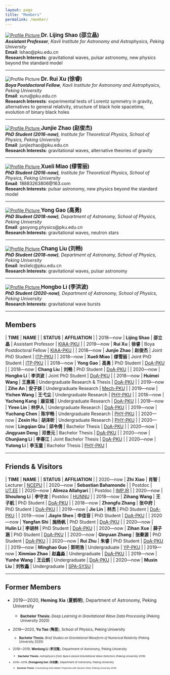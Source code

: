 ```yaml
---
layout: page
title: "Members"
permalink: /member/
---
```


<style>
  table {
    font-family: arial, sans-serif;
    border-collapse: collapse;
    width: 100%;
  }
  
  td, th {
    border: 1px solid #dddddd;
    text-align: left;
    padding: 8px;
  }
  
  tr:nth-child(odd) {
    background-color: #dddddd;
  }
</style>

<a href="https://friendshao.github.io/about/">
<img src="{{ site.baseurl }}/assets/Shao_Lijing_floor1.png" title="Profile Picture" class="profile">
</a>
<big><b>Dr. Lijing Shao (邵立晶)</b></big><br>
<i><b>Assistant Professor</b>, Kavli Institute for Astronomy and Astrophysics,
  Peking University</i><br>
<b>Email</b>: lshao@pku.edu.cn<br>
<b>Research Interests</b>: gravitational waves, pulsar astronomy, new physics
beyond the standard model<br>

---

<img src="{{ site.baseurl }}/assets/Xu_Rui_floor1.jpeg" title="Profile Picture" class="profile">
<big><b>Dr. Rui Xu (徐睿)</b></big><br>
<i><b>Boya Postdoctoral Fellow</b>, Kavli Institute for Astronomy and Astrophysics,
  Peking University</i><br>
<b>Email</b>: xuru@pku.edu.cn  <br>
<b>Research Interests</b>: experimental tests of Lorentz symmetry in gravity,
alternatives to general relativity, structure of black hole spacetime,
evolution of binary black holes <br>

---

<a href="https://orcid.org/0000-0002-9233-3683">
<img src="{{ site.baseurl }}/assets/Zhao_Junjie_floor1.png" title="Profile Picture" class="profile">
</a>
<big><b>Junjie Zhao (赵俊杰)</b></big><br>
<i><b>PhD Student (2016-now)</b>, Institute for Theoretical Physics, School of Physics, 
  Peking University</i><br>
<b>Email</b>: junjiezhao@pku.edu.cn<br>
<b>Research Interests</b>: gravitational waves, alternative theories of gravity<br>

---

<a href="https://orcid.org/0000-0003-1185-8937">
<img src="{{ site.baseurl }}/assets/Miao_Xueli_floor1.jpeg" title="Profile Picture" class="profile">
</a>
<big><b>Xueli Miao (缪雪丽)</b></big><br>
<i><b>PhD Student (2016-now)</b>, Institute for Theoretical Physics, School of Physics, 
  Peking University</i><br>
<b>Email</b>: 18883263806@163.com<br>
<b>Research Interests</b>: pulsar astronomy, new physics beyond the standard model<br>

---
<a href="https://orcid.org/0000-0003-1390-5477">
<img src="{{ site.baseurl }}/assets/Gao_Yong_floor1.png" title="Profile Picture" class="profile">
</a>
<big><b>Yong Gao (高勇)</b></big><br>
<i><b>PhD Student (2018-now)</b>, Department of Astronomy, School of Physics, 
  Peking University</i><br>
<b>Email</b>: gaoyong.physics@pku.edu.cn <br>
<b>Research Interests</b>: gravitational waves, neutron stars <br>

---
<a href="https://orcid.org/0000-0001-7649-6792">
<img src="{{ site.baseurl }}/assets/Liu_Chang_floor1.jpeg" title="Profile Picture" class="profile">
</a>
<big><b>Chang Liu (刘畅)</b></big><br>
<i><b>PhD Student (2018-now)</b>, Department of Astronomy, School of Physics, 
  Peking University</i><br>
<b>Email</b>: leslielc@pku.edu.cn <br>
<b>Research Interests</b>: gravitational waves, pulsar astronomy <br>

---

<a href="https://orcid.org/0000-0002-4850-8351">
<img src="{{ site.baseurl }}/assets/Li_Hongbo_floor1.jpeg" title="Profile Picture" class="profile">
</a>
<big><b>Hongbo Li (李洪波)</b></big><br>
<i><b>PhD Student (2020-now)</b>, Department of Astronomy, School of Physics, 
  Peking University</i><br>
<b>Research Interests</b>: gravitational wave bursts <br>

---

## Members

| **TIME** | **NAME** | | **STATUS** | **AFFILIATION** |
| 2018—now | **Lijing Shao** | **邵立晶** | Assistant Professor | [KIAA-PKU](http://kiaa.pku.edu.cn/) |
| 2019—now | **Rui Xu** | **徐睿** | Boya Postdoctoral Fellow | [KIAA-PKU](http://kiaa.pku.edu.cn/) |
| 2018—now | **Junjie Zhao** | **赵俊杰** | Joint PhD Student | [ITP-PKU](http://itp.phy.pku.edu.cn/) |
| 2018—now | **Xueli Miao** | **缪雪丽** | Joint PhD Student | [ITP-PKU](http://itp.phy.pku.edu.cn/) | 
| 2018—now | **Yong Gao** | **高勇** | PhD Student | [DoA-PKU](http://astro.pku.edu.cn/) |
| 2018—now | **Chang Liu** | **刘畅** | PhD Student | [DoA-PKU](http://astro.pku.edu.cn/) |
| 2020—now | **Hongbo Li** | **李洪波** | Joint PhD Student | [DoA-PKU](http://astro.pku.edu.cn/) |
| 2018—now | **Huimei Wang** | **王惠美** | Undergraduate Research & Thesis | [DoA-PKU](http://astro.pku.edu.cn/) |
| 2019—now | **Zihe An** | **安子訸** | Undergraduate Research | [Mech-PKU](http://web.mech.pku.edu.cn/) |
| 2019—now | **Yichen Wang** | **王弋尘** | Undergraduate Research | [PHY-PKU](http://www.phy.pku.edu.cn/) |
| 2018—now | **Yacheng Kang** | **康亚城** | Undergraduate Research | [DoA-PKU](http://astro.pku.edu.cn/) |
| 2019—now | **Yiren Lin** | **林伊人** | Undergraduate Research | [DoA-PKU](http://astro.pku.edu.cn/) |
| 2019—now | **Yuchang Chen** | **陈宇畅** | Undergraduate Research | [PHY-PKU](http://www.phy.pku.edu.cn/) |
| 2020—now | **Zexin Hu** | **胡泽昕** | Undergraduate Research | [PHY-PKU](http://www.phy.pku.edu.cn/) |
| 2020—now | **Lingqian Qiu** | **邱令倩** | Bachelor Thesis | [DoA-PKU](http://astro.pku.edu.cn/) |
| 2020—now | **Jingyuan Deng** | **邓景元** | Bachelor Thesis | [DoA-PKU](http://astro.pku.edu.cn/) |
| 2020—now | **Chunjiang Li** | **李春江** | Joint Bachelor Thesis | [DoA-PKU](http://astro.pku.edu.cn/) |
| 2020—now | **Yutong Li** | **李玉童** | Bachelor Thesis | [PHY-PKU](http://www.phy.pku.edu.cn/) |

<p></p>

---

## Friends & Visitors

| **TIME** | **NAME** | | **STATUS** | **AFFILIATION** |
| 2020—now | **Zhi Xiao** | **肖智** | Lecturer | [NCEPU](https://slx.ncepu.edu.cn/szdw/dsjs/sssds/3ad20fb1d83b4e23954569005e776340.htm) |
| 2020—now | **Sebastian Bahamonde** |  | Postdoc | [UT.EE](http://sebastianbahamonde.com/) |
| 2020—now | **Alireza Allahyari** |  | Postdoc | [IMP.IR](http://www.ipm.ac.ir/) |
| 2020—now | **Shoulong Li** | **李守龙** | Postdoc | [HUNNU](http://www.hunnu.edu.cn/) |
| 2018—now | **Zihang Wang** | **王子航** | PhD Student | [DoA-PKU](http://astro.pku.edu.cn/) |
| 2018—now | **Zhongfu Zhang** | **张中府** | PhD Student | [DoA-PKU](http://astro.pku.edu.cn/) |
| 2019—now | **Jie Lin** | **林杰** | PhD Student | [DoA-PKU](http://astro.pku.edu.cn/) |
| 2019—now | **Jiayin Shen** | **申佳音** | PhD Student | [DoA-PKU](http://astro.pku.edu.cn/) |
| 2020—now | **Yangfan Shi** | **施杨帆** | PhD Student | [DoA-PKU](http://astro.pku.edu.cn/) |
| 2020—now | **Hulin Li** | **李胡林** | PhD Student | [DoA-PKU](http://astro.pku.edu.cn/) |
| 2020—now | **Zihan Xue** | **薛子涵** | PhD Student | [DoA-PKU](http://astro.pku.edu.cn/) |
| 2020—now | **Qinyuan Zhang** | **张秦源** | PhD Student | [DoA-PKU](http://astro.pku.edu.cn/) |
| 2020—now | **Rui Zhu** | **朱睿** | PhD Student | [DoA-PKU](http://astro.pku.edu.cn/) |
| 2019—now | **Minghao Guo** | **郭明浩** | Undergraduate | [YP-PKU](https://yuanpei.pku.edu.cn/) |
| 2019—now | **Xinmiao Zhao** | **赵鑫淼** | Undergraduate | [DoA-PKU](http://astro.pku.edu.cn/) |
| 2019—now | **Yunhe Wang** | **王云鹤** | Undergraduate | [DoA-PKU](http://astro.pku.edu.cn/) |
| 2020—now | **Muxin Liu** | **刘牧鑫** | Undergraduate | [SPA-SYSU](http://spa.sysu.edu.cn/) |

<p></p>

---

## Former Members

- 2019—2020, **Heming Xia** (**夏鹤明**), Department of Astronomy, Peking
  University
  - <small><b>Bachelor Thesis:</b> *Deep Learning in Gravitational Wave
  Data Processing* (Peking University 2020)

- 2019—2020, **Yu Tao** (**陶昱**), School of Physics, Peking
  University
  - <small><b>Bachelor Thesis:</b> *Brief Studies on Gravitational Waveform
  of Numerical Relativity* (Peking University 2020)

- 2018—2019, **Wenlong Li** (**李汶隆**), Department of Astronomy, Peking
  University
  - <small><b>Bachelor Thesis:</b> *Astrophysics from Space-based Gravitational
    Wave Detectors* (Peking University 2019)

- 2018—2019, **Zhongpeng Sun** (**孙忠鹏**), Department of Astronomy, Peking
  University
  - <small><b>Bachelor Thesis:</b> *Constraining Dark Matter Properties with
    Neutron Stars* (Peking University 2019)


<!--

Comments
| 2019—2020 | **Minyu Wang** | **王旻宇** | Undergraduate | [DoA-PKU](http://astro.pku.edu.cn/) |
| 2019—2020 | **Zeyu Ma** | **马泽宇** | Undergraduate | [DoA-PKU](http://astro.pku.edu.cn/) |
| 2019—2020 | **Siyi Zhao** | **赵思逸** | Undergraduate | [PHY-THU](http://www.phys.tsinghua.edu.cn/) |
| 2020—now | **Fangzheng Xiong** | **熊方正** | PhD Student | [DoA-PKU](http://astro.pku.edu.cn/) |

-->

